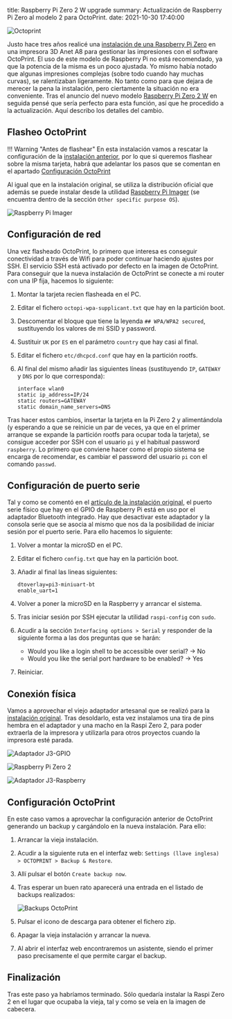 title: Raspberry Pi Zero 2 W upgrade
summary: Actualización de Raspberry Pi Zero al modelo 2 para OctoPrint.
date: 2021-10-30 17:40:00

![Octoprint](images/posts/2021-10-30_raspi_zero_2/octoprint.jpg)

Justo hace tres años realicé una [instalación de una Raspberry Pi Zero](2018-10-20-Octoprint-en-Anet-A8.md) en una impresora 3D Anet A8 para gestionar las impresiones con el software OctoPrint. El uso de este modelo de Raspberry Pi no está recomendado, ya que la potencia de la misma es un poco ajustada. Yo mismo había notado que algunas impresiones complejas (sobre todo cuando hay muchas curvas), se ralentizaban ligeramente. No tanto como para que dejara de merecer la pena la instalación, pero ciertamente la situación no era conveniente. Tras el anuncio del nuevo modelo [Raspberry Pi Zero 2 W](https://www.raspberrypi.com/products/raspberry-pi-zero-2-w/) en seguida pensé que sería perfecto para esta función, así que he procedido a la actualización. Aquí describo los detalles del cambio.

## Flasheo OctoPrint

!!! Warning "Antes de flashear"
    En esta instalación vamos a rescatar la configuración de la [instalación anterior](2018-10-20-Octoprint-en-Anet-A8.md), por lo que si queremos flashear sobre la misma tarjeta, habrá que adelantar los pasos que se comentan en el apartado [Configuración OctoPrint](#configuracion-octoprint)

Al igual que en la instalación original, se utiliza la distribución oficial que además se puede instalar desde la utilidad [Raspberry Pi Imager](https://www.raspberrypi.com/software/) (se encuentra dentro de la sección `Other specific purpose OS`).

![Raspberry Pi Imager](images/posts/2021-10-30_raspi_zero_2/raspi-imager.png)

## Configuración de red

Una vez flasheado OctoPrint, lo primero que interesa es conseguir conectividad a través de Wifi para poder continuar haciendo ajustes por SSH. El servicio SSH está activado por defecto en la imagen de OctoPrint. Para conseguir que la nueva instalación de OctoPrint se conecte a mi router con una IP fija, hacemos lo siguiente:

1. Montar la tarjeta recien flasheada en el PC.
2. Editar el fichero `octopi-wpa-supplicant.txt` que hay en la partición boot.
3. Descomentar el bloque que tiene la leyenda `## WPA/WPA2 secured`, sustituyendo los valores de mi SSID y password.
4. Sustituir `UK` por `ES` en el parámetro `country` que hay casi al final.
5. Editar el fichero `etc/dhcpcd.conf` que hay en la partición rootfs.
6. Al final del mismo añadir las siguientes líneas (sustituyendo `IP`, `GATEWAY` y `DNS` por lo que corresponda):

    ```
    interface wlan0
    static ip_address=IP/24
    static routers=GATEWAY
    static domain_name_servers=DNS
    ```

Tras hacer estos cambios, insertar la tarjeta en la Pi Zero 2 y alimentándola (y esperando a que se reinicie un par de veces, ya que en el primer arranque se expande la partición rootfs para ocupar toda la tarjeta), se consigue acceder por SSH con el usuario `pi` y el habitual password `raspberry`. Lo primero que conviene hacer como el propio sistema se encarga de recomendar, es cambiar el password del usuario `pi` con el comando `passwd`.

## Configuración de puerto serie

Tal y como se comentó en el [artículo de la instalación original](2018-10-20-Octoprint-en-Anet-A8.md#desactivacion-de-bt-y-activacion-de-puerto-serie), el puerto serie físico que hay en el GPIO de Raspberry Pi está en uso por el adaptador Bluetooth integrado. Hay que desactivar este adaptador y la consola serie que se asocia al mismo que nos da la posibilidad de iniciar sesión por el puerto serie. Para ello hacemos lo siguiente:

1. Volver a montar la microSD en el PC.
2. Editar el fichero `config.txt` que hay en la partición boot.
3. Añadir al final las lineas siguientes:

    ```
    dtoverlay=pi3-miniuart-bt
    enable_uart=1
    ```

4. Volver a poner la microSD en la Raspberry y arrancar el sistema.
5. Tras iniciar sesión por SSH ejecutar la utilidad `raspi-config` con `sudo`.
6. Acudir a la sección `Interfacing options > Serial` y responder de la siguiente forma a las dos preguntas que se harán:

    * Would you like a login shell to be accessible over serial? -> No
    * Would you like the serial port hardware to be enabled? -> Yes

7. Reiniciar.

## Conexión física

Vamos a aprovechar el viejo adaptador artesanal que se realizó para la [instalación original](2018-10-20-Octoprint-en-Anet-A8.md#conexion-serie-entre-anet-a8-y-raspberry-pi). Tras desoldarlo, esta vez instalamos una tira de pins hembra en el adaptador y una macho en la Raspi Zero 2, para poder extraerla de la impresora y utilizarla para otros proyectos cuando la impresora esté parada.

![Adaptador J3-GPIO](images/posts/2021-10-30_raspi_zero_2/octoprint_adaptador.jpg)

![Raspberry Pi Zero 2](images/posts/2021-10-30_raspi_zero_2/raspberry.jpg)

![Adaptador J3-Raspberry](images/posts/2021-10-30_raspi_zero_2/octoprint_adaptador_raspberry.jpg)

## Configuración OctoPrint

En este caso vamos a aprovechar la configuración anterior de OctoPrint generando un backup y cargándolo en la nueva instalación. Para ello:

1. Arrancar la vieja instalación.
2. Acudir a la siguiente ruta en el interfaz web: `Settings (llave inglesa) > OCTOPRINT > Backup & Restore`.
3. Allí pulsar el botón `Create backup now`.
4. Tras esperar un buen rato aparecerá una entrada en el listado de backups realizados:

    ![Backups OctoPrint](images/posts/2021-10-30_raspi_zero_2/backups_octoprint.png)

5. Pulsar el icono de descarga para obtener el fichero zip.
6. Apagar la vieja instalación y arrancar la nueva.
7. Al abrir el interfaz web encontraremos un asistente, siendo el primer paso precisamente el que permite cargar el backup.

## Finalización

Tras este paso ya habríamos terminado. Sólo quedaría instalar la Raspi Zero 2 en el lugar que ocupaba la vieja, tal y como se veía en la imagen de cabecera.
